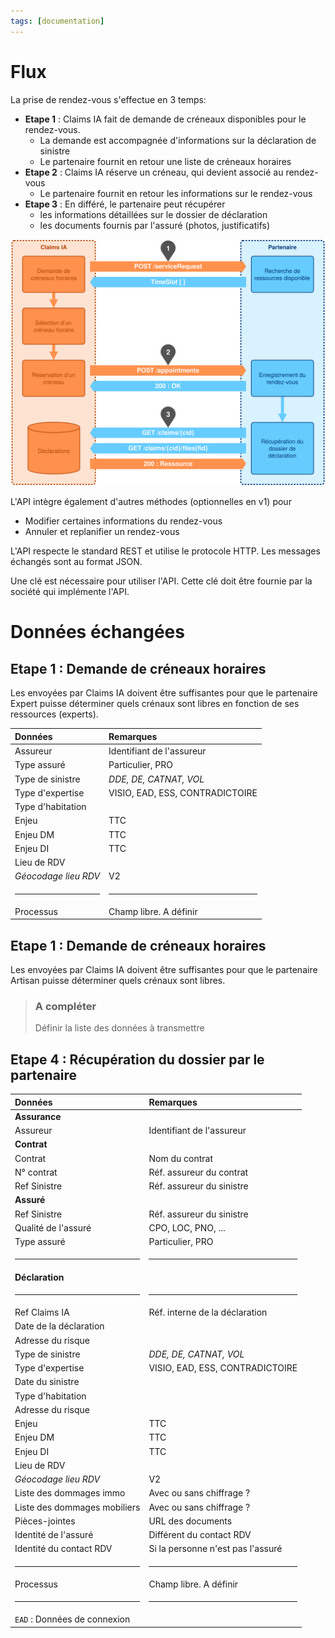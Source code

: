 ```yaml
---
tags: [documentation]
---
```


# Flux

La prise de rendez-vous s'effectue en 3 temps:

- **Etape 1** : Claims IA fait de demande de créneaux disponibles pour le rendez-vous.
  - La demande est accompagnée d'informations sur la déclaration de sinistre
  - Le partenaire fournit en retour une liste de créneaux horaires
- **Etape 2** : Claims IA réserve un créneau, qui devient associé au rendez-vous
  - Le partenaire fournit en retour les informations sur le rendez-vous
- **Etape 3** : En différé, le partenaire peut récupérer
  - les informations détaillées sur le dossier de déclaration
  - les documents fournis par l'assuré (photos, justificatifs)

![Flux normal](../../assets/images/flux.svg "Flux normal")

L'API intègre également d'autres méthodes (optionnelles en v1) pour

- Modifier certaines informations du rendez-vous
- Annuler et replanifier un rendez-vous

L'API respecte le standard REST et utilise le protocole HTTP. Les messages échangés sont au format JSON.

Une clé est nécessaire pour utiliser l'API. Cette clé doit être fournie par la société qui implémente l'API.

# Données échangées

<!--
type: tab
title: Demande de créneaux - Expert
-->

## Etape 1 : Demande de créneaux horaires

Les envoyées par Claims IA doivent être suffisantes pour que le partenaire Expert puisse déterminer quels crénaux sont libres en fonction de ses ressources (experts).

| Données              | Remarques                       |
| :------------------- | :------------------------------ |
| Assureur             | Identifiant de l'assureur       |
| Type assuré          | Particulier, PRO                |
| Type de sinistre     | _DDE, DE, CATNAT, VOL_          |
| Type d'expertise     | VISIO, EAD, ESS, CONTRADICTOIRE |
| Type d'habitation    |                                 |
| Enjeu                | TTC                             |
| Enjeu DM             | TTC                             |
| Enjeu DI             | TTC                             |
| Lieu de RDV          |                                 |
| _Géocodage lieu RDV_ | V2                              |
| <hr>                 | <hr>                            |
| Processus            | Champ libre. A définir          |

<!--
type: tab
title: Demande de créneaux - REN
-->

## Etape 1 : Demande de créneaux horaires

Les envoyées par Claims IA doivent être suffisantes pour que le partenaire Artisan puisse déterminer quels crénaux sont libres.

<!-- theme: warning -->

> ### A compléter
>
> Définir la liste des données à transmettre

<!--
type: tab
title: Récupération du dossier
-->

## Etape 4 : Récupération du dossier par le partenaire

| Données                      | Remarques                         |
| :--------------------------- | :-------------------------------- |
| **Assurance**                |                                   |
| Assureur                     | Identifiant de l'assureur         |
| **Contrat**                  |                                   |
| Contrat                      | Nom du contrat                    |
| N° contrat                   | Réf. assureur du contrat          |
| Ref Sinistre                 | Réf. assureur du sinistre         |
| **Assuré**                   |                                   |
| Ref Sinistre                 | Réf. assureur du sinistre         |
| Qualité de l'assuré          | CPO, LOC, PNO, ...                |
| Type assuré                  | Particulier, PRO                  |
| <hr>                         | <hr>                              |
| **Déclaration**              |                                   |
| <hr>                         | <hr>                              |
| Ref Claims IA                | Réf. interne de la déclaration    |
| Date de la déclaration       |                                   |
| Adresse du risque            |                                   |
| Type de sinistre             | _DDE, DE, CATNAT, VOL_            |
| Type d'expertise             | VISIO, EAD, ESS, CONTRADICTOIRE   |
| Date du sinistre             |                                   |
| Type d'habitation            |                                   |
| Adresse du risque            |                                   |
| Enjeu                        | TTC                               |
| Enjeu DM                     | TTC                               |
| Enjeu DI                     | TTC                               |
| Lieu de RDV                  |                                   |
| _Géocodage lieu RDV_         | V2                                |
| Liste des dommages immo      | Avec ou sans chiffrage ?          |
| Liste des dommages mobiliers | Avec ou sans chiffrage ?          |
| Pièces-jointes               | URL des documents                 |
| Identité de l'assuré         | Différent du contact RDV          |
| Identité du contact RDV      | Si la personne n'est pas l'assuré |
| <hr>                         | <hr>                              |
| Processus                    | Champ libre. A définir            |
| <hr>                         | <hr>                              |
| `EAD` : Données de connexion |                                   |

<!-- type: tab-end -->
